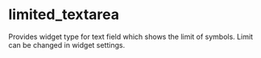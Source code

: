 # limited_textarea
Provides widget type for text field which shows the limit of symbols. Limit can be changed in widget settings.
